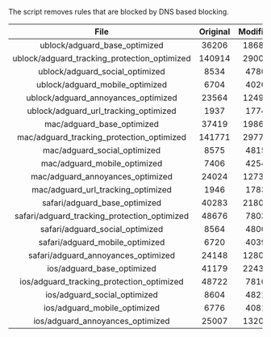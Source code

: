 The script removes rules that are blocked by DNS based blocking.


| File | Original | Modified |
|:----:|:-----:|:-----:|
| ublock/adguard_base_optimized | 36206 | 18688 |
| ublock/adguard_tracking_protection_optimized | 140914 | 29000 |
| ublock/adguard_social_optimized | 8534 | 4780 |
| ublock/adguard_mobile_optimized | 6704 | 4020 |
| ublock/adguard_annoyances_optimized | 23564 | 12497 |
| ublock/adguard_url_tracking_optimized | 1937 | 1774 |
| mac/adguard_base_optimized | 37419 | 19867 |
| mac/adguard_tracking_protection_optimized | 141771 | 29777 |
| mac/adguard_social_optimized | 8575 | 4815 |
| mac/adguard_mobile_optimized | 7406 | 4254 |
| mac/adguard_annoyances_optimized | 24024 | 12736 |
| mac/adguard_url_tracking_optimized | 1946 | 1783 |
| safari/adguard_base_optimized | 40283 | 21809 |
| safari/adguard_tracking_protection_optimized | 48676 | 7803 |
| safari/adguard_social_optimized | 8564 | 4800 |
| safari/adguard_mobile_optimized | 6720 | 4039 |
| safari/adguard_annoyances_optimized | 24148 | 12809 |
| ios/adguard_base_optimized | 41179 | 22436 |
| ios/adguard_tracking_protection_optimized | 48722 | 7810 |
| ios/adguard_social_optimized | 8604 | 4821 |
| ios/adguard_mobile_optimized | 6776 | 4081 |
| ios/adguard_annoyances_optimized | 25007 | 13203 |
